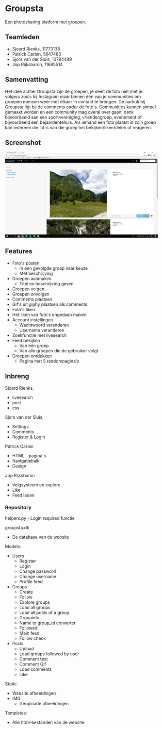 # Groupsta
Een photosharing platform met groepen.

## Teamleden
- Sjoerd Rienks, 11773138
- Patrick Carbin, 5947480
- Sjors van der Sluis, 10784489
- Jop Rijksbaron, 11685514

## Samenvatting
Het idee achter Groupsta zijn de groepen, je deelt de foto niet met je volgers zoals bij Instagram maar binnen één van je communities om groepen mensen weer met elkaar in contact te brengen. De nadruk bij Groupsta ligt bij de comments onder de foto's. Communities kunnen simpel gemaakt worden en een community mag overal over gaan, denk bijvoorbeeld aan een sportvereniging, vriendengroep, evenement of bijvoorbeeld een bejaardentehuis. Als iemand een foto plaatst in zo’n groep kan iedereen die lid is van die groep het bekijken/liken/delen of reageren.

## Screenshot
![alt text](static/screenshot.png)

## Features
- Foto's posten
    - In een gevolgde groep naar keuze
    - Met beschrijving
- Groepen aanmaken
    - Titel en beschrijving geven
- Groepen volgen
- Groepen onvolgen
- Comments plaatsen
- Gif's uit giphy plaatsen als comments
- Foto's liken
- Het liken van foto's ongedaan maken
- Account instellingen
    - Wachtwoord veranderen
    - Username veranderen
- Zoekfunctie met livesearch
- Feed bekijken
    - Van één groep
    - Van alle groepen die de gebruiker volgt
- Groepen ontdekken
    - Pagina met 5 randompagina's

## Inbreng
Sjoerd Rienks,
- livesearch
- post
- css

Sjors van der Sluis,
- Settings
- Comments
- Register & Login

Patrick Carbin
- HTML - pagina's
- Navigatiebalk
- Design

Jop Rijksbaron
- Volgsysteem en explore
- Like
- Feed laden


### Repository
helpers.py
    - Login required functie

groupsta.db
- De database van de website

Models:
- Users
    - Register
    - Login
    - Change password
    - Change username
    - Profile feed
- Groups
    - Create
    - Follow
    - Explore groups
    - Load all groups
    - Load all posts of a group
    - Groupinfo
    - Name to group_id converter
    - Followed
    - Main feed
    - Follow check
- Posts
    - Upload
    - Load groups followed by user
    - Comment text
    - Comment Gif
    - Load comments
    - Like

Static:
- Website afbeeldingen
- IMG
    - Geuploade afbeeldingen

Templates:
- Alle html-bestanden van de website